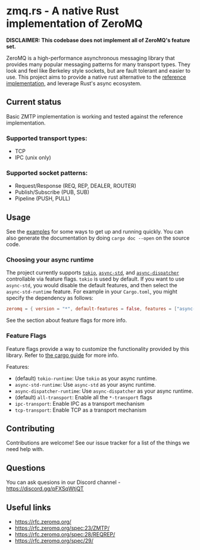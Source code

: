 # zmq.rs - A native Rust implementation of ZeroMQ

**DISCLAIMER: This codebase does not implement all of ZeroMQ's feature set.**

ZeroMQ is a high-performance asynchronous messaging library that provides many popular messaging patterns for many transport types. They look and feel like Berkeley style sockets, but are fault tolerant and easier to use. This project aims to provide a native rust alternative to the [reference implementation](https://github.com/zeromq/libzmq), and leverage Rust's async ecosystem.

## Current status

Basic ZMTP implementation is working and tested against the reference implementation.

### Supported transport types:

* TCP
* IPC (unix only)

### Supported socket patterns:

* Request/Response (REQ, REP, DEALER, ROUTER)
* Publish/Subscribe (PUB, SUB)
* Pipeline (PUSH, PULL)

## Usage

See the [examples](examples) for some ways to get up and running quickly. You can also generate the documentation by doing `cargo doc --open` on the source code.

### Choosing your async runtime

The project currently supports [`tokio`](tokio.rs), [`async-std`](async.rs), and [`async-dispatcher`](https://github.com/zed-industries/async-dispatcher) controllable via feature flags. `tokio` is used by default. If you want to use `async-std`, you would disable the default features, and then select the `async-std-runtime` feature. For example in your `Cargo.toml`, you might specify the dependency as follows:

```toml
zeromq = { version = "*", default-features = false, features = ["async-std-runtime", "all-transport"] }
```

See the section about feature flags for more info.

### Feature Flags

Feature flags provide a way to customize the functionality provided by this library. Refer to [the cargo guide](https://doc.rust-lang.org/cargo/reference/features.html) for more info.

Features:
- (default) `tokio-runtime`: Use `tokio` as your async runtime.
- `async-std-runtime`: Use `async-std` as your async runtime.
- `async-dispatcher-runtime`: Use `async-dispatcher` as your async runtime.
- (default) `all-transport`: Enable all the `*-transport` flags
- `ipc-transport`: Enable IPC as a transport mechanism
- `tcp-transport`: Enable TCP as a transport mechanism

## Contributing

Contributions are welcome! See our issue tracker for a list of the things we need help with.

## Questions

You can ask quesions in our Discord channel - https://discord.gg/pFXSqWtjQT

## Useful links

* https://rfc.zeromq.org/
* https://rfc.zeromq.org/spec:23/ZMTP/
* https://rfc.zeromq.org/spec:28/REQREP/
* https://rfc.zeromq.org/spec/29/
